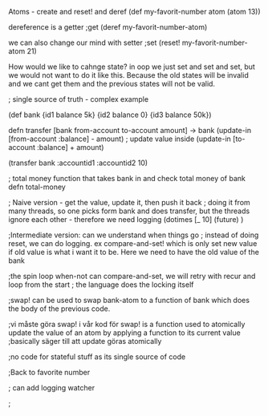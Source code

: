
Atoms - create and reset! and deref
(def my-favorit-number atom (atom 13))

dereference is a getter ;get
(deref my-favorit-number-atom)

we can also change our mind with setter ;set
(reset! my-favorit-number-atom 21)

How would we like to cahnge state?
in oop we just set and set and set, but we would not want to do it like this. Because the old states will be invalid and we cant get them and the previous states will not be valid. 

; single source of truth  - complex example

(def bank {id1 balance 5k} {id2 balance 0} {id3 balance 50k})

defn transfer
[bank from-account to-account amount]
-> bank
	(update-in [from-account :balance] - amount) ; update value inside
	(update-in [to-account :balance] + amount)

(transfer bank :accountid1 :accountid2 10)

; total money
function that takes bank in and check total money of bank defn total-money

; Naive version - get the value, update it, then push it back
; doing it from many threads, so one picks form bank and does transfer, but the threads ignore each other - therefore we need logging
(dotimes [_ 10]
	(future)
)

;Intermediate version: can we understand when things go 
; instead of doing reset, we can do logging. ex compare-and-set! which is only set new value if old value is what i want it to be. Here we need to have the old value of the bank

;the spin loop when-not can compare-and-set, we will retry with recur and loop from the start
; the language does the locking itself

;swap! can be used to swap bank-atom to a function of bank which does the body of the previous code.

;vi måste göra swap! i vår kod för swap! is a function used to atomically update the value of an atom by applying a function to its current value
;basically säger till att update göras atomically

;no code for stateful stuff as its single source of code


;Back to favorite number

; can add logging watcher

;
